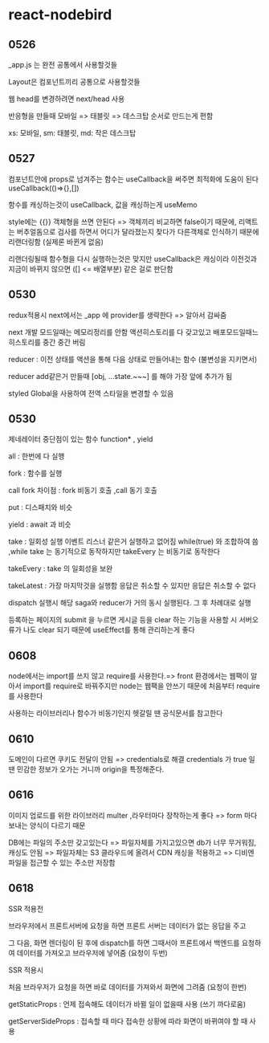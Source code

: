 # react-nodebird

## 0526

_app.js 는 완전 공통에서 사용할것들

Layout은 컴포넌트끼리 공통으로 사용할것들

웹 head를 변경하려면 next/head 사용

반응형을 만들때 모바일 => 태블릿 => 데스크탑 순서로 만드는게 편함

xs: 모바일, sm: 태블릿, md: 작은 데스크탑

## 0527

컴포넌트안에 props로 넘겨주는 함수는 useCallback을 써주면 최적화에 도움이 된다 useCallback(()=>{},[])

함수를 캐싱하는것이 useCallback, 값을 캐싱하는게 useMemo

style에는 {{}} 객체형을 쓰면 안된다 => 객체끼리 비교하면 false이기 때문에, 리액트는 버추얼돔으로 검사를 하면서 어디가 달라졌는지 찾다가 다른객체로 인식하기 때문에 리랜더링함 (실제론 바뀐게 없음)

리랜더링될때 함수형을 다시 실행하는것은 맞지만 useCallback은 캐싱이라 이전것과 지금이 바뀌지 않으면 ([] <= 배열부분) 같은 걸로 판단함

## 0530

redux적용시 next에서는 _app 에 provider를 생략한다 => 알아서 감싸줌

next 개발 모드일때는 메모리정리를 안함 액션히스토리를 다 갖고있고 배포모드일때느 히스토리를 중간 중간 버림

reducer : 이전 상태를 액션을 통해 다음 상태로 만들어내는 함수 (불변성을 지키면서)

reducer add같은거 만들때 [obj, ...state.~~~] 를 해야 가장 앞에 추가가 됨

styled Global을 사용하여 전역 스타일을 변경할 수 있음

## 0530

제네레이터 중단점이 있는 함수 function* , yield

all : 한번에 다 실행

fork : 함수를 실행

call fork 차이점 : fork 비동기 호출 ,call 동기 호출

put : 디스패치와 비슷

yield : await 과 비슷

take : 일회성 실행 이벤트 리스너 같은거 실행하고 없어짐 while(true) 와 조합하여 씀 ,while take 는 동기적으로 동작하지만 takeEvery 는 비동기로 동작한다

takeEvery : take 의 일회성을 보완

takeLatest : 가장 마지막것을 실행함 응답은 취소할 수 있지만 응답은 취소할 수 없다

dispatch 실행시 해당 saga와 reducer가 거의 동시 실행된다. 그 후 차례대로 실행

등록하는 페이지의 submit 을 누르면 게시글 등을 clear 하는 기능을 사용할 시 서버오류가 나도 clear 되기 때문에 useEffect를 통해 관리하는게 좋다

## 0608

node에서는 import를 쓰지 않고 require를 사용한다.=> front 환경에서는 웹팩이 알아서 import를 require로 바꿔주지만 node는 웹팩을 안쓰기 때문에 처음부터 require를 사용한다

사용하는 라이브러리나 함수가 비동기인지 헷갈릴 땐 공식문서를 참고한다

## 0610
도메인이 다르면 쿠키도 전달이 안됨 => credentials로 해결
credentials 가 true 일땐 민감한 정보가 오가는 거니까 origin을 특정해준다.

## 0616
이미지 업로드를 위한 라이브러리 multer
,라우터마다 장착하는게 좋다 => form 마다 보내는 양식이 다르기 때문

DB에는 파일의 주소만 갖고있는다 => 파일자체를 가지고있으면 db가 너무 무거워짐, 캐싱도 안됨 => 파일자체는 S3 클라우드에 올려서 CDN 캐싱을 적용하고 => 디비엔 파일을 접근할 수 있는 주소만 저장함

## 0618
SSR 적용전

브라우저에서 프론트서버에 요청을 하면 프론트 서버는 데이터가 없는 응답을 주고

그 다음, 화면 렌더링이 된 후에 dispatch를 하면 그때서야 프론트에서 백엔드를 요청하여 데이터를 가져오고 브라우저에 넣어줌 (요청이 두번)

SSR 적용시

처음 브라우저가 요청을 하면 바로 데이터를 가져와서 화면에 그려줌 (요청이 한번)

getStaticProps : 언제 접속해도 데이터가 바뀔 일이 없을때 사용 (쓰기 까다로움)

getServerSideProps : 접속할 때 마다 접속한 상황에 따라 화면이 바뀌여야 할 때 사용

